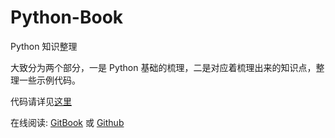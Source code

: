 # Python-Book

Python 知识整理

大致分为两个部分，一是 Python 基础的梳理，二是对应着梳理出来的知识点，整理一些示例代码。

代码请详见[这里](https://github.com/Windrivder/Python-Book/blob/master/code_python/README.md)

在线阅读: [GitBook](https://windrivder.gitbooks.io/python-book/content/) 或 [Github](https://github.com/Windrivder/Python-Book)
